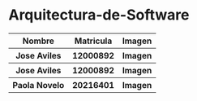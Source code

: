 # Arquitectura-de-Software

  <table>  <tr> <th>Nombre</th> <th>Matricula</th> <th>Imagen</th> </tr>
  <tr> <th>Jose Aviles </th> <th>12000892</th> <th>Imagen</th> </tr>
  <tr> <th>Jose Aviles </th> <th>12000892</th> <th>Imagen</th> </tr>
  <tr> <th>Paola Novelo</th> <th>20216401</th> <th>Imagen</th> </tr>  </table>








